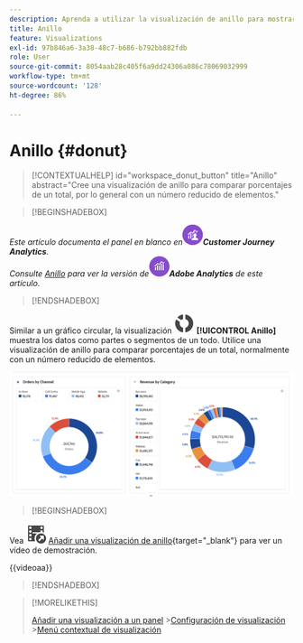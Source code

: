 ```yaml
---
description: Aprenda a utilizar la visualización de anillo para mostrar datos como partes o segmentos de un todo.
title: Anillo
feature: Visualizations
exl-id: 97b846a6-3a38-48c7-b686-b792bb882fdb
role: User
source-git-commit: 8054aab28c405f6a9dd24306a086c78069032999
workflow-type: tm+mt
source-wordcount: '128'
ht-degree: 86%

---
```


# Anillo {#donut}

<!-- markdownlint-disable MD034 -->

>[!CONTEXTUALHELP]
>id="workspace_donut_button"
>title="Anillo"
>abstract="Cree una visualización de anillo para comparar porcentajes de un total, por lo general con un número reducido de elementos."

<!-- markdownlint-enable MD034 -->


>[!BEGINSHADEBOX]

_Este artículo documenta el panel en blanco en_![CustomerJourneyAnalytics &#x200B;](/help/assets/icons/CustomerJourneyAnalytics.svg)_&#x200B;**Customer Journey Analytics**._<br/>_Consulte [Anillo](https://experienceleague.adobe.com/es/docs/analytics/analyze/analysis-workspace/visualizations/donut) para ver la versión de_![AdobeAnalytics](/help/assets/icons/AdobeAnalytics.svg)_&#x200B;**Adobe Analytics** de este artículo._

>[!ENDSHADEBOX]


Similar a un gráfico circular, la visualización ![GraphDonut](/help/assets/icons/GraphDonut.svg) **[!UICONTROL Anillo]** muestra los datos como partes o segmentos de un todo. Utilice una visualización de anillo para comparar porcentajes de un total, normalmente con un número reducido de elementos.

![El gráfico de anillo muestra los datos como partes o filtros de un todo.](assets/donut.png)


>[!BEGINSHADEBOX]

Vea ![VideoCheckedOut](/help/assets/icons/VideoCheckedOut.svg) [Añadir una visualización de anillo](https://video.tv.adobe.com/v/3416623/?captions=spa&quality=12&learn=on){target="_blank"} para ver un vídeo de demostración.

{{videoaa}}

>[!ENDSHADEBOX]


>[!MORELIKETHIS]
>
>[Añadir una visualización a un panel](/help/analysis-workspace/visualizations/freeform-analysis-visualizations.md#add-visualizations-to-a-panel)
>&#x200B;>[Configuración de visualización](/help/analysis-workspace/visualizations/freeform-analysis-visualizations.md#settings)
>&#x200B;>[Menú contextual de visualización](/help/analysis-workspace/visualizations/freeform-analysis-visualizations.md#context-menu)
>


